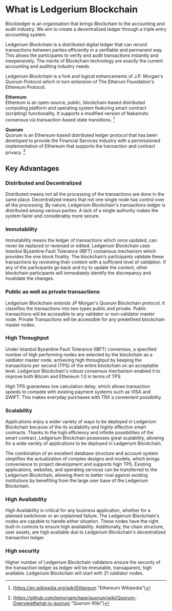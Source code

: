 # **What is Ledgerium Blockchain**
Blockledger is an organisation that brings Blockchain to the accounting and audit industry. We aim to create a decentralized ledger through a triple entry accounting system.

Ledgerium Blockchain is a distributed digital ledger that can record transactions between parties efficiently in a verifiable and permanent way. This allows the participants to verify and audit transactions instantly and inexpensively. The merits of Blockchain technology are exactly the current accounting and auditing industry needs. 

Ledgerium Blockchain is a fork and logical enhancements of J.P. Morgan's Quorum Protocol which in turn extension of The Etherum Foundation's Ethereum Protocol.   

**Ethereum**  
Ethereum is an open-source, public, blockchain-based distributed computing platform and operating system featuring smart contract (scripting) functionality. It supports a modified version of Nakamoto consensus via transaction-based state transitions. [^1]

**Quorum**  
Quorum is an Ethereum-based distributed ledger protocol that has been developed to provide the Financial Services Industry with a permissioned implementation of Ethereum that supports the transaction and contract privacy. [^2]

[^1]: (https://en.wikipedia.org/wiki/Ethereum "Ethereum Wikipedia")  
[^2]: (https://github.com/jpmorganchase/quorum/wiki/Quorum-Overview#what-is-quorum "Quorum Wiki")

## **Key Advantages**
### **Distributed and Decentralized**
Distributed means not all the processing of the transactions are done in the same place. Decentralized means that not one single node has control over all the processing. By nature, Ledgerium Blockchain's transactions ledger is distributed among various parties. A lack of a single authority makes the system fairer and considerably more secure. 

### **Immutability**
Immutability means the ledger of transactions which once updated, can never be replaced or reversed or edited. Ledgerium Blockchain uses Istanbul Byzantine Fault Tolerance (IBFT) consensus mechanism which provides the one block finality. The blockchain’s participants validate these transactions by reviewing their content with a sufficient level of validation. If any of the participants go back and try to update the content, other blockchain participants will immediately identify the discrepancy and invalidate the changes. 

### **Public as well as private transactions**
Ledgerium Blockchain extends JP Morgan's Quorum Blockchain protocol. It classifies the transactions into two types public and private. Public transactions will be accessible to any validator or non-validator master node. Private Transactions will be accessible for any predefined blockchain master nodes.

### **High Throughput**
Under Istanbul Byzantine Fault Tolerance (IBFT) consensus, a specified number of high performing nodes are selected by the blockchain as a valdiator master node, achieving high throughput by keeping the transactions per second (TPS) of the entire blockchain on an acceptable level. Ledgerium Blockchain's robust consensus mechanism enabled it to improve both Bitcoin and Ethereum 1.0 in terms of TPS.

High TPS guarantees low calculation delay, which allows transaction speeds to compete with existing payment systems such as VISA and SWIFT. This makes everyday purchases with TRX a convenient possibility.

### **Scalability**
Applications enjoy a wider variety of ways to be deployed in Ledgerium Blockchain because of the its scalability and highly effective smart contracts. Thanks to the high efficiency and infinite possibilities of the smart contract, Ledgerium Blockchain possesses great scalability, allowing for a wide variety of applications to be deployed in Ledgerium Blockchain.

The combination of an excellent database structure and account system simplifies the actualization of complex designs and models, which brings convenience to project development and supports high TPS. Existing applications, websites, and operating services can be transferred to the Ledgerium Blockchain, allowing them to better rival against existing institutions by benefiting from the large user base of the Ledgerium Blockchain.

### **High Availability**
High Availability is critical for any business application, whether for a planned switchover or an unplanned failure. The Ledgerium Blockchain's nodes are capable to handle either situation.  These nodes have the right built-in controls to ensure high availability. Additionally, the chain structure, user assets, are high available due to Ledgerium Blockchain's decentralized transaction ledger.

### **High security**
Higher number of Ledgerium Blockchain validators ensure the security of the transaction ledger as ledger will be immutable, transaparent, high available. Ledgerium Blockchain will start with 21 valdiator nodes. 
